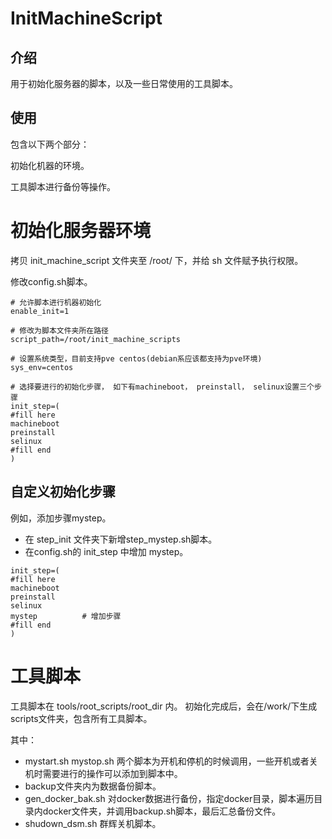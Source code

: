 # InitMachineScript

## 介绍
用于初始化服务器的脚本，以及一些日常使用的工具脚本。

## 使用
包含以下两个部分：

初始化机器的环境。

工具脚本进行备份等操作。

# 初始化服务器环境
拷贝 init_machine_script 文件夹至 /root/ 下，并给 sh 文件赋予执行权限。

修改config.sh脚本。
```
# 允许脚本进行机器初始化
enable_init=1

# 修改为脚本文件夹所在路径
script_path=/root/init_machine_scripts

# 设置系统类型，目前支持pve centos(debian系应该都支持为pve环境)
sys_env=centos

# 选择要进行的初始化步骤， 如下有machineboot， preinstall， selinux设置三个步骤
init_step=(
#fill here
machineboot
preinstall
selinux
#fill end
)
```

## 自定义初始化步骤
例如，添加步骤mystep。
- 在 step_init 文件夹下新增step_mystep.sh脚本。
- 在config.sh的 init_step 中增加 mystep。
```
init_step=(
#fill here
machineboot
preinstall
selinux
mystep          # 增加步骤
#fill end
)
```

# 工具脚本
工具脚本在 tools/root_scripts/root_dir 内。
初始化完成后，会在/work/下生成scripts文件夹，包含所有工具脚本。

其中：

- mystart.sh mystop.sh 两个脚本为开机和停机的时候调用，一些开机或者关机时需要进行的操作可以添加到脚本中。
- backup文件夹内为数据备份脚本。
- gen_docker_bak.sh 对docker数据进行备份，指定docker目录，脚本遍历目录内docker文件夹，并调用backup.sh脚本，最后汇总备份文件。
- shudown_dsm.sh 群辉关机脚本。

